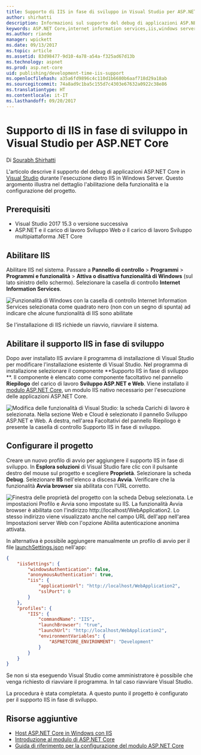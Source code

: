 ```yaml
---
title: Supporto di IIS in fase di sviluppo in Visual Studio per ASP.NET Core
author: shirhatti
description: Informazioni sul supporto del debug di applicazioni ASP.NET Core durante l'esecuzione dietro IIS in Windows Server.
keywords: ASP.NET Core,internet information services,iis,windows server,modulo asp.net core,debug
ms.author: riande
manager: wpickett
ms.date: 09/13/2017
ms.topic: article
ms.assetid: 83d98477-9d10-4a78-a54a-f325ad67d13b
ms.technology: aspnet
ms.prod: asp.net-core
uid: publishing/development-time-iis-support
ms.openlocfilehash: a35a6fd9896c4c110d1b6680b6aaf718d29a18ab
ms.sourcegitcommit: 74a8ad9c1ba5c155d7c4303e67632a0922c38e86
ms.translationtype: HT
ms.contentlocale: it-IT
ms.lasthandoff: 09/20/2017
---
```

# <a name="development-time-iis-support-in-visual-studio-for-aspnet-core"></a>Supporto di IIS in fase di sviluppo in Visual Studio per ASP.NET Core

Di [Sourabh Shirhatti](https://twitter.com/sshirhatti)

L'articolo descrive il supporto del debug di applicazioni ASP.NET Core in [Visual Studio](https://www.visualstudio.com/vs/) durante l'esecuzione dietro IIS in Windows Server. Questo argomento illustra nel dettaglio l'abilitazione della funzionalità e la configurazione del progetto.

## <a name="prerequisites"></a>Prerequisiti

* Visual Studio 2017 15.3 o versione successiva
* ASP.NET e il carico di lavoro Sviluppo Web *o* il carico di lavoro Sviluppo multipiattaforma .NET Core

## <a name="enable-iis"></a>Abilitare IIS

Abilitare IIS nel sistema. Passare a **Pannello di controllo** > **Programmi** > **Programmi e funzionalità** > **Attiva o disattiva funzionalità di Windows** (sul lato sinistro dello schermo). Selezionare la casella di controllo **Internet Information Services**.

![Funzionalità di Windows con la casella di controllo Internet Information Services selezionata come quadrato nero (non con un segno di spunta) ad indicare che alcune funzionalità di IIS sono abilitate](development-time-iis-support/_static/enable_iis.png)

Se l'installazione di IIS richiede un riavvio, riavviare il sistema.

## <a name="enable-development-time-iis-support"></a>Abilitare il supporto IIS in fase di sviluppo

Dopo aver installato IIS avviare il programma di installazione di Visual Studio per modificare l'installazione esistente di Visual Studio. Nel programma di installazione selezionare il componente **Supporto IIS in fase di sviluppo **. Il componente è elencato come componente facoltativo nel pannello **Riepilogo** del carico di lavoro **Sviluppo ASP.NET e Web**. Viene installato il [modulo ASP.NET Core](xref:fundamentals/servers/aspnet-core-module), un modulo IIS nativo necessario per l'esecuzione delle applicazioni ASP.NET Core.

![Modifica delle funzionalità di Visual Studio: la scheda Carichi di lavoro è selezionata. Nella sezione Web e Cloud è selezionato il pannello Sviluppo ASP.NET e Web. A destra, nell'area Facoltativi del pannello Riepilogo è presente la casella di controllo Supporto IIS in fase di sviluppo.](development-time-iis-support/_static/development_time_support.png)

## <a name="configure-the-project"></a>Configurare il progetto

Creare un nuovo profilo di avvio per aggiungere il supporto IIS in fase di sviluppo. In **Esplora soluzioni** di Visual Studio fare clic con il pulsante destro del mouse sul progetto e scegliere **Proprietà**. Selezionare la scheda **Debug**. Selezionare **IIS** nell'elenco a discesa **Avvia**. Verificare che la funzionalità **Avvia browser** sia abilitata con l'URL corretto.

![Finestra delle proprietà del progetto con la scheda Debug selezionata. Le impostazioni Profilo e Avvia sono impostate su IIS. La funzionalità Avvia browser è abilitata con l'indirizzo http://localhost/WebApplication2. Lo stesso indirizzo viene visualizzato anche nel campo URL dell'app nell'area Impostazioni server Web con l'opzione Abilita autenticazione anonima attivata.](development-time-iis-support/_static/project_properties.png)

In alternativa è possibile aggiungere manualmente un profilo di avvio per il file [launchSettings.json](http://json.schemastore.org/launchsettings) nell'app:

```json
{
    "iisSettings": {
        "windowsAuthentication": false,
        "anonymousAuthentication": true,
        "iis": {
            "applicationUrl": "http://localhost/WebApplication2",
            "sslPort": 0
        }
    },
    "profiles": {
        "IIS": {
            "commandName": "IIS",
            "launchBrowser": "true",
            "launchUrl": "http://localhost/WebApplication2",
            "environmentVariables": {
                "ASPNETCORE_ENVIRONMENT": "Development"
            }
        }
    }
}
```

Se non si sta eseguendo Visual Studio come amministratore è possibile che venga richiesto di riavviare il programma. In tal caso riavviare Visual Studio.

La procedura è stata completata. A questo punto il progetto è configurato per il supporto IIS in fase di sviluppo. 

## <a name="additional-resources"></a>Risorse aggiuntive

* [Host ASP.NET Core in Windows con IIS](xref:publishing/iis)
* [Introduzione al modulo di ASP.NET Core](xref:fundamentals/servers/aspnet-core-module)
* [Guida di riferimento per la configurazione del modulo ASP.NET Core](xref:hosting/aspnet-core-module)
